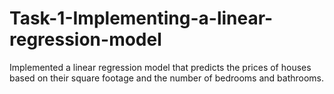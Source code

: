 # Task-1-Implementing-a-linear-regression-model
Implemented a linear regression model that predicts the prices of houses based on their square footage and the number of bedrooms and bathrooms.
